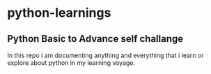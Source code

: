 # python-learnings
## Python Basic to Advance self challange
In this repo i am documenting anything and everything that i learn or explore about python in my learning voyage.

